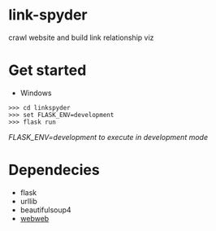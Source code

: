 # link-spyder
crawl website and build link relationship viz


# Get started

* Windows

```shell
>>> cd linkspyder
>>> set FLASK_ENV=development
>>> flask run
```

*FLASK_ENV=development to execute in development mode*


# Dependecies

* flask
* urllib
* beautifulsoup4
* [webweb](https://webwebpage.github.io/documentation/)
